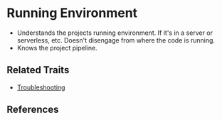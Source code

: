 # Running Environment

* Understands the projects running environment. If it's in a server or serverless, etc. Doesn't disengage from where the code is running.
* Knows the project pipeline.

## Related Traits

* [Troubleshooting](troubleshooting.md)

## References

